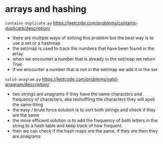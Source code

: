 # arrays and hashing

`contains-duplicate.py`
https://leetcode.com/problems/contains-duplicate/description/
- there are multiple ways of solving this problem but the best way is to use a set or a hashmap
- the set/map is used to track the numbers that have been found in the array
- when we encounter a number that is already in the set/map we return True
- if we encounter a number that is not in the set/map we add it in the set

`valid-anagram.py`
https://leetcode.com/problems/valid-anagram/description/
- two strings are anagrams if they have the same characters and frequency of characters, aka reshuffling the characters they will spell the same thing
- the easy / brute force solution is to sort both strings and check if they are the same
- the more efficient solution is to add the frequency of both letters in the string to a hash table and keep track of how frequent
- then we can check if the hash maps are the same, if they are then they are anagrams